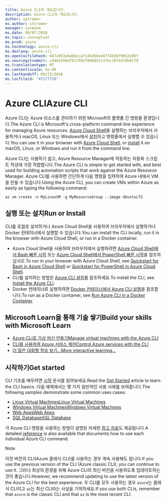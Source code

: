 ```yaml
---
title: Azure CLI의 개요입니다.
description: Azure CLI의 개요입니다.
author: sptramer
ms.author: sttramer
manager: carmonm
ms.date: 09/07/2018
ms.topic: conceptual
ms.prod: azure
ms.technology: azure-cli
ms.devlang: azure-cli
ms.openlocfilehash: 047a953a0ab8ccaf145d56e4d774d2bf9852ed6f
ms.sourcegitcommit: c4462456dfb17993f098d47c37bc19f4d78b8179
ms.translationtype: HT
ms.contentlocale: ko-KR
ms.lasthandoff: 09/25/2018
ms.locfileid: "47177728"
---
```

# <a name="azure-cli"></a><span data-ttu-id="311d5-103">Azure CLI</span><span class="sxs-lookup"><span data-stu-id="311d5-103">Azure CLI</span></span>

<span data-ttu-id="311d5-104">Azure CLI는 Azure 리소스를 관리하기 위한 Microsoft의 플랫폼 간 명령줄 환경입니다.</span><span class="sxs-lookup"><span data-stu-id="311d5-104">The Azure CLI is Microsoft's cross-platform command-line experience for managing Azure resources.</span></span>
<span data-ttu-id="311d5-105">[Azure Cloud Shell](/azure/cloud-shell/overview)을 실행하는 브라우저에서 사용하거나 macOS, Linux 또는 Windows에서 [설치](install-azure-cli.md)하고 명령줄에서 실행할 수 있습니다.</span><span class="sxs-lookup"><span data-stu-id="311d5-105">You can use it in your browser with [Azure Cloud Shell](/azure/cloud-shell/overview), or [install](install-azure-cli.md) it on macOS, Linux, or Windows and run it from the command line.</span></span>

<span data-ttu-id="311d5-106">Azure CLI는 사용하기 쉽고, Azure Resource Manager에 작동하는 자동화 스크립트 작성에 가장 적합합니다.</span><span class="sxs-lookup"><span data-stu-id="311d5-106">The Azure CLI is simple to get started with, and best used for building automation scripts that work against the Azure Resource Manager.</span></span> <span data-ttu-id="311d5-107">Azure CLI를 사용하면 간단하게 다음 명령을 입력하여 Azure 내에서 VM을 만들 수 있습니다.</span><span class="sxs-lookup"><span data-stu-id="311d5-107">Using the Azure CLI, you can create VMs within Azure as easily as typing the following command:</span></span>

```azurecli-interactive
az vm create -n MyLinuxVM -g MyResourceGroup --image UbuntuLTS
```

## <a name="run-or-install"></a><span data-ttu-id="311d5-108">실행 또는 설치</span><span class="sxs-lookup"><span data-stu-id="311d5-108">Run or Install</span></span>

<span data-ttu-id="311d5-109">CLI를 로컬로 설치하거나 Azure Cloud Shell을 사용하여 브라우저에서 실행하거나 Docker 컨테이너에서 실행할 수 있습니다.</span><span class="sxs-lookup"><span data-stu-id="311d5-109">You can install the CLI locally, run it in the browser with Azure Cloud Shell, or run in a Docker container.</span></span>

* <span data-ttu-id="311d5-110">Azure Cloud Shell을 사용하여 브라우저에서 실행하려면 [Azure Cloud Shell에서 Bash 빠른 시작](/azure/cloud-shell/quickstart) 또는 [Azure Cloud Shell에서 PowerShell 빠른 시작](/azure/cloud-shell/quickstart-powershell)을 참조하십시오.</span><span class="sxs-lookup"><span data-stu-id="311d5-110">To run in your browser with Azure Cloud Shell, see [Quickstart for Bash in Azure Cloud Shell](/azure/cloud-shell/quickstart) or [Quickstart for PowerShell in Azure Cloud Shell](/azure/cloud-shell/quickstart-powershell).</span></span>
* <span data-ttu-id="311d5-111">CLI를 설치하는 방법은 [Azure CLI 설치](install-azure-cli.md)를 참조하세요.</span><span class="sxs-lookup"><span data-stu-id="311d5-111">To install the CLI, see [Install the Azure CLI](install-azure-cli.md).</span></span>
* <span data-ttu-id="311d5-112">Docker 컨테이너로 실행하려면 [Docker 컨테이너에서 Azure CLI 실행](run-azure-cli-docker.md)을 참조합니다.</span><span class="sxs-lookup"><span data-stu-id="311d5-112">To run as a Docker container, see [Run Azure CLI in a Docker Container](run-azure-cli-docker.md)</span></span>

## <a name="build-your-skills-with-microsoft-learn"></a><span data-ttu-id="311d5-113">Microsoft Learn을 통해 기술 쌓기</span><span class="sxs-lookup"><span data-stu-id="311d5-113">Build your skills with Microsoft Learn</span></span>

- [<span data-ttu-id="311d5-114">Azure CLI로 가상 머신 만들기</span><span class="sxs-lookup"><span data-stu-id="311d5-114">Manage virtual machines with the Azure CLI</span></span>](/learn/modules/manage-virtual-machines-with-azure-cli/)
- [<span data-ttu-id="311d5-115">CLI를 사용하여 Azure 서비스 제어</span><span class="sxs-lookup"><span data-stu-id="311d5-115">Control Azure services with the CLI</span></span>](/learn/modules/control-azure-services-with-cli/)
- [<span data-ttu-id="311d5-116">더 많은 대화형 학습 보기...</span><span class="sxs-lookup"><span data-stu-id="311d5-116">More interactive learning...</span></span>](/learn/browse/?products=azure-clis)

## <a name="get-started"></a><span data-ttu-id="311d5-117">시작하기</span><span class="sxs-lookup"><span data-stu-id="311d5-117">Get started</span></span>

<span data-ttu-id="311d5-118">CLI 기초를 배우려면 [시작](get-started-with-azure-cli.md) 문서를 읽어보세요.</span><span class="sxs-lookup"><span data-stu-id="311d5-118">Read the [Get Started](get-started-with-azure-cli.md) article to learn the CLI basics.</span></span> <span data-ttu-id="311d5-119">다음 예제에서는 몇 가지 일반적인 사용 사례를 보여줍니다.</span><span class="sxs-lookup"><span data-stu-id="311d5-119">The following samples demonstrate some common uses cases:</span></span>

- [<span data-ttu-id="311d5-120">Linux Virtual Machines</span><span class="sxs-lookup"><span data-stu-id="311d5-120">Linux Virtual Machines</span></span>](/azure/virtual-machines/virtual-machines-linux-cli-samples?toc=%2fcli%2fazure%2ftoc.json&bc=%2fcli%2fazure%2fbreadcrumb%2ftoc.json)
- [<span data-ttu-id="311d5-121">Windows Virtual Machines</span><span class="sxs-lookup"><span data-stu-id="311d5-121">Windows Virtual Machines</span></span>](/azure/virtual-machines/virtual-machines-windows-cli-samples?toc=%2fcli%2fazure%2ftoc.json&bc=%2fcli%2fazure%2fbreadcrumb%2ftoc.json)
- [<span data-ttu-id="311d5-122">Web Apps</span><span class="sxs-lookup"><span data-stu-id="311d5-122">Web Apps</span></span>](/azure/app-service-web/app-service-cli-samples?toc=%2fcli%2fazure%2ftoc.json&bc=%2fcli%2fazure%2fbreadcrumb%2ftoc.json)
- [<span data-ttu-id="311d5-123">SQL Database</span><span class="sxs-lookup"><span data-stu-id="311d5-123">SQL Database</span></span>](/azure/sql-database/sql-database-cli-samples?toc=%2fcli%2fazure%2ftoc.json&bc=%2fcli%2fazure%2fbreadcrumb%2ftoc.json)

<span data-ttu-id="311d5-124">각 Azure CLI 명령을 사용하는 방법이 설명된 자세한 [참고 자료](/cli/azure/reference-index)도 제공됩니다.</span><span class="sxs-lookup"><span data-stu-id="311d5-124">A detailed [reference](/cli/azure/reference-index) is also available that documents how to use each individual Azure CLI command.</span></span>

> [!NOTE]
> <span data-ttu-id="311d5-125">이전 버전의 CLI(Azure 클래식 CLI)를 사용하는 경우 계속 사용해도 됩니다.</span><span class="sxs-lookup"><span data-stu-id="311d5-125">If you use the previous version of the CLI (Azure classic CLI), you can continue to use it.</span></span>
> <span data-ttu-id="311d5-126">그러나 최상의 환경을 위해 Azure CLI의 최신 버전을 사용하도록 업데이트하는 것이 좋습니다.</span><span class="sxs-lookup"><span data-stu-id="311d5-126">However, we recommend updating to use the latest version of the Azure CLI for the best experience.</span></span>
> <span data-ttu-id="311d5-127">두 CLI를 모두 사용하는 경우 `azure`는 클래식 CLI이고 `az`는 최신 CLI라는 사실을 기억하세요.</span><span class="sxs-lookup"><span data-stu-id="311d5-127">If you use both CLIs, remember that `azure` is the classic CLI and that `az` is the most recent CLI.</span></span>
